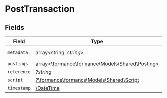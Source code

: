 # PostTransaction


## Fields

| Field                                                                             | Type                                                                              | Required                                                                          | Description                                                                       | Example                                                                           |
| --------------------------------------------------------------------------------- | --------------------------------------------------------------------------------- | --------------------------------------------------------------------------------- | --------------------------------------------------------------------------------- | --------------------------------------------------------------------------------- |
| `metadata`                                                                        | array<string, *string*>                                                           | :heavy_check_mark:                                                                | N/A                                                                               | [object Object]                                                                   |
| `postings`                                                                        | array<[\formance\formance\Models\Shared\Posting](../../models/shared/Posting.md)> | :heavy_minus_sign:                                                                | N/A                                                                               |                                                                                   |
| `reference`                                                                       | *?string*                                                                         | :heavy_minus_sign:                                                                | N/A                                                                               | ref:001                                                                           |
| `script`                                                                          | [?\formance\formance\Models\Shared\Script](../../models/shared/Script.md)         | :heavy_minus_sign:                                                                | N/A                                                                               |                                                                                   |
| `timestamp`                                                                       | [\DateTime](https://www.php.net/manual/en/class.datetime.php)                     | :heavy_minus_sign:                                                                | N/A                                                                               |                                                                                   |